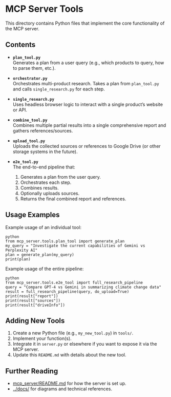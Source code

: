 # MCP Server Tools

This directory contains Python files that implement the core functionality of the MCP server.

## Contents

- **`plan_tool.py`**  
  Generates a plan from a user query (e.g., which products to query, how to parse them, etc.).

- **`orchestrator.py`**  
  Orchestrates multi-product research. Takes a plan from `plan_tool.py` and calls `single_research.py` for each step.

- **`single_research.py`**  
  Uses headless browser logic to interact with a single product’s website or API.

- **`combine_tool.py`**  
  Combines multiple partial results into a single comprehensive report and gathers references/sources.

- **`upload_tool.py`**  
  Uploads the collected sources or references to Google Drive (or other storage systems in the future).

- **`e2e_tool.py`**  
  The end-to-end pipeline that:
  1. Generates a plan from the user query.  
  2. Orchestrates each step.  
  3. Combines results.  
  4. Optionally uploads sources.  
  5. Returns the final combined report and references.

## Usage Examples

Example usage of an individual tool:
```
python
from mcp_server.tools.plan_tool import generate_plan
my_query = "Investigate the current capabilities of Gemini vs Perplexity AI"
plan = generate_plan(my_query)
print(plan)
```

Example usage of the entire pipeline:
```
python
from mcp_server.tools.e2e_tool import full_research_pipeline
query = "Compare GPT-4 vs Gemini in summarizing climate change data"
result = full_research_pipeline(query, do_upload=True)
print(result["report"])
print(result["sources"])
print(result["driveInfo"])
```


## Adding New Tools

1. Create a new Python file (e.g., `my_new_tool.py`) in `tools/`.  
2. Implement your function(s).  
3. Integrate it in `server.py` or elsewhere if you want to expose it via the MCP server.  
4. Update this `README.md` with details about the new tool.

## Further Reading

- [mcp_server/README.md](../README.md) for how the server is set up.
- [../docs/](../../docs/README.md) for diagrams and technical references.